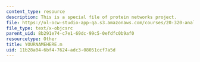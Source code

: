 ```yaml
---
content_type: resource
description: This is a special file of protein networks project.
file: https://ol-ocw-studio-app-qa.s3.amazonaws.com/courses/20-320-analysis-of-biomolecular-and-cellular-systems-fall-2012/11b28a046bf47624adc308051ccf7a5d_YOURNAMEHERE.m
file_type: text/x-objcsrc
parent_uid: 8b291e74-c7e1-69dc-99c5-0efdfc0b9af0
resourcetype: Other
title: YOURNAMEHERE.m
uid: 11b28a04-6bf4-7624-adc3-08051ccf7a5d
---
```

